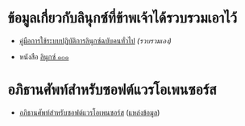 <link rel="stylesheet" href="../stilo.css">

# ข้อมูลเกี่ยวกับลินุกซ์ที่ข้าพเจ้าได้รวบรวมเอาไว้

- [คู่มือการใช้ระบบปฏิบัติการลินุกซ์ฉบับคนทั่วไป](https://warut92.github.io/mylinuxman) _(รวบรวมเอง)_

- หนังสือ [ลินุกซ์ ๑๐๑](https://github.com/poonlap/linuxbook)

# อภิธานศัพท์สำหรับซอฟต์แวรโอเพนซอร์ส
- [อภิธานศัพท์สำหรับซอฟต์แวรโอเพนซอร์ส](https://warut92.github.io/glossary101/) ([แหล่งข้อมูล](https://web.archive.org/web/20120903100208/http://www.opentle.org/ossglossary/))
